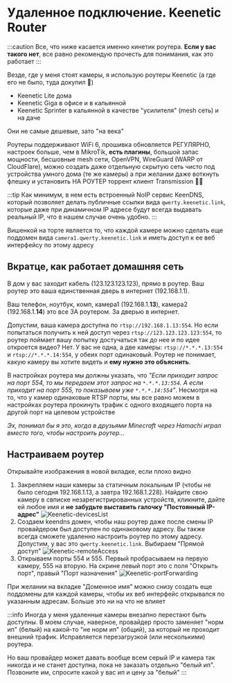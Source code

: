 # Удаленное подключение. Keenetic Router

:::caution
Все, что ниже касается именно кинетик роутера. **Если у вас такого нет**, все равно рекомендую прочесть для понимания, как это работает
:::

Везде, где у меня стоят камеры, я использую роутеры Keenetic (а где его не было, туда докупил 🙂)

- Keenetic Lite дома
- Keenetic Giga в офисе и в кальянной
- Keenetic Sprinter в кальянной в качестве "усилителя" (mesh сеть) и на даче

Они не самые дешевые, зато "на века"

Роутеры поддерживают WiFi 6, прошивка обновляется РЕГУЛЯРНО, настроек больше, чем в MikroTik, **есть плагины**, большой запас мощности, бесшовные mesh сети, OpenVPN, WireGuard (WARP от CloudFlare), можно создать даже отдельную скрытую сеть чисто под устройства умного дома (те же камеры) а при желании даже воткнуть флешку и установить НА РОУТЕР торрент клиент Transmission 🏴‍☠️

:::tip
Как минимум, в нем есть встроенный NoIP сервис KeenDNS, который позволяет делать публичные ссылки вида `qwerty.keenetic.link`, которые даже при динамичном IP адресе будут всегда выдавать реальный IP, что в нашем случае очень удобно.
:::

Вишенкой на торте является то, что каждой камере можно сделать еще поддомен вида `camera1.qwerty.keenetic.link` и иметь доступ к ее веб интерфейсу по этому адресу

## Вкратце, как работает домашняя сеть

В дом у вас заходит кабель (123.123.123.123), прямо в роутер. Ваш роутер это ваша единственная дверь в интернет (192.168.1.1).

Ваш телефон, ноутбук, комп, камера1 (192.168.1.**13**), камера2 (192.168.1.**14**) это все ЗА роутером. За дверью в интернет.

Допустим, ваша камера доступна по `rtsp://192.168.1.13:554`. Но если попытаться получить к ней доступ через `rtsp://123.123.123.123:554`, то роутер поймает вашу попытку достучаться так до нее и по идее откроется видео? Нет. У вас не одна, а две камеры: `rtsp://*.*.*.13:554` и `rtsp://*.*.*.14:554`, у обеих порт одинаковый. Роутер не понимает, какую камеру вы хотите видеть и **ему нужно это объяснить**.

В настройках роутера мы должны указать, что *"Если приходит запрос на порт 554, то мы передаем этот запрос на `*.*.*.13:554`. А если приходит на порт 555, то показываем уже `*.*.*.14:554`"*. Несмотря на то, что у камер одинаковые RTSP порты, мы все равно можем в настройках роутера прокинуть трафик с одного входящего порта на другой порт на целевом устройстве

*Эх, понимал бы я это, когда в друзьями Minecraft через Hamachi играл вместо того, чтобы настроить роутер...*

## Настраиваем роутер

Открывайте изображения в новой вкладке, если плохо видно

1. Закрепляем наши камеры за статичным локальным IP (чтобы не было сегодня 192.168.1.13, а завтра 192.168.1.228). Найдите свою камеру в свписке незарегистрированных устройств, кликните, дайте ей любое имя и **не забудьте выставить галочку "Постоянный IP-адрес"**
   ![Keenetic-devicesList](https://i.imgur.com/jOdy9Iz.png)
2. Создаем keendns домен, чтобы наш роутер даже после смены IP провайдером был доступен по одинаковому адресу. Вы также всегда сможете удаленно настроить роутер по этому адресу. Допустим, у вас это `qwerty.keenetic.link`. Выбираем "Прямой доступ"
   ![Keenetic-remoteAccess](https://i.imgur.com/hAGWguY.png)
3. Открываем порты 554 и 555. Первый пробрасываем на первую камеру, 555 на вторую. На скрине левый порт это с поля "Открыть порт", правый "Порт назначения"
   ![Keenetic-portForwarding](https://i.imgur.com/CNGwEym.png)

При желании на вкладке "Доменное имя" можно снизу создать еще поддомены для каждой камеры, чтобы их веб интерфейс открывался по указанным адресам. Больше это ни на что не влияет

:::info
Иногда у меня удаленные камеры внезапно перестают быть доступны. В моем случае, наверное, провайдер просто заменяет "норм ип" (белый) на какой-то "не норм ип" (общий), за который не проходит внешний трафик. Исправляется перезагрузкой (или несколькими) роутера.

Но ваш провайдер может давать вообще всем серый IP и камера так никогда и не станет доступна, пока не заказать отдельно "белый ип". Позвоните им, спросите какой у вас ип и цену за "белый"
:::


